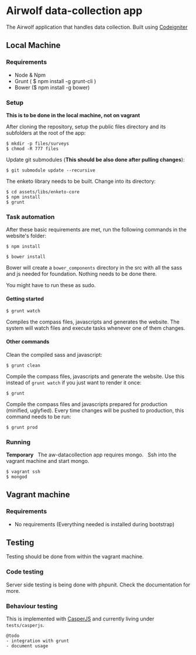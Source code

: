 # Airwolf data-collection app

The Airwolf application that handles data collection.
Built using [Codeigniter](http://ellislab.com/codeigniter)

## Local Machine
### Requirements
- Node & Npm
- Grunt ( $ npm install -g grunt-cli )
- Bower ($ npm install -g bower)

### Setup
**This is to be done in the local machine, not on vagrant**

After cloning the repository, setup the public files directory and its subfolders at the root of the app:
```
$ mkdir -p files/surveys
$ chmod -R 777 files
```

Update git submodules (**This should be also done after pulling changes**):
```
$ git submodule update --recursive
```
The enketo library needs to be built. Change into its directory:
```
$ cd assets/libs/enketo-core
$ npm install
$ grunt
```

### Task automation
After these basic requirements are met, run the following commands in the website's folder:
```
$ npm install

```
```
$ bower install
```
Bower will create a ```bower_components``` directory in the src with all the sass and js needed for foundation. Nothing needs to be done there.

You might have to run these as sudo.

#### Getting started
```
$ grunt watch
```
Compiles the compass files, javascripts and generates the website.
The system will watch files and execute tasks whenever one of them changes.

#### Other commands
Clean the compiled sass and javascript:
```
$ grunt clean
```

Compile the compass files, javascripts and generate the website. Use this instead of ```grunt watch``` if you just want to render it once:
```
$ grunt
```

Compile the compass files and javascripts prepared for production (minified, uglyfied). Every time changes will be pushed to production, this command needs to be run:
```
$ grunt prod
```

### Running
**Temporary**  
The aw-datacollection app requires mongo.  
Ssh into the vagrant machine and start mongo.
```
$ vagrant ssh
$ mongod
```

## Vagrant machine

### Requirements
- No requirements (Everything needed is installed during bootstrap)


## Testing
Testing should be done from within the vagrant machine.

### Code testing

Server side testing is being done with phpunit.
Check the documentation for more.

### Behaviour testing

This is implemented with [CasperJS](http://casperjs.org/) and currently living under `tests/casperjs`.

```
@todo
- integration with grunt
- document usage
```

